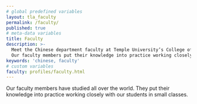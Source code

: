 ```yaml
---
# global predefined variables
layout: tla_faculty
permalink: /faculty/
published: true
# meta-data variables
title: Faculty
description: >-
  Meet the Chinese department faculty at Temple University’s College of Liberal Arts.
  Our faculty members put their knowledge into practice working closely with our students in small classes.
keywords: 'chinese, faculty'
# custom variables
faculty: profiles/faculty.html
---
```

Our faculty members have studied all over the world. They put their knowledge into practice working closely with our students in small classes.
